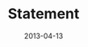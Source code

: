 ---
layout: message
category: message
series: "ROI"
title: "Statement"
date: 2013-04-13
message_id: 776
---